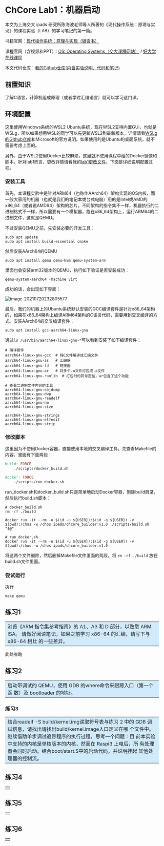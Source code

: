 # ChCore Lab1：机器启动

本文为上海交大 ipads 研究所陈海波老师等人所著的《现代操作系统：原理与实现》的课程实验（LAB）的学习笔记的第一篇。

书籍官网：[现代操作系统：原理与实现（银杏书）](https://ipads.se.sjtu.edu.cn/mospi/)

课程官网（含视频和PPT）：[OS: Operating Systems（交大课程网站）](https://ipads.se.sjtu.edu.cn/courses/os/) / [好大学在线课程](https://www.cnmooc.org/portal/course/5610/14956.mooc)

本文代码仓库：[我的Github仓库(内含实验说明、代码和笔记)](https://github.com/isyuanyin/chcore-lab)



## 前置知识

了解C语言，计算机组成原理（或者学过汇编语言）就可以学习这门课。



## 环境配置



这里使用Windows系统的WSL2 Ubuntu系统，现在WSL2支持内置GUI，也就是WSLg，所以如果想用WSL的同学可以先更新WSL2到最新版本，详情请看[WSLg的Github仓库](https://github.com/microsoft/wslg)和Microsoft的官方说明。如果使用的是Ubuntu的桌面系统，就不需要考虑上面的。

另外，由于WSL2使用Docker比较麻烦，这里就不使用课程中给的Docker镜像和脚本。针对lab1而言，更改详情请看我的[lab1更改文件](https://github.com/isyuanyin/chcore-lab/blob/main/patchs/lab1.patch)。下面是详细说明配置过程。

### 安装工具

首先，本课程实验中是针对ARM64（也称作AArch64）架构实现的OS内核，而一般大家用的机器（也就是我们的笔记本或台式电脑）用的是Intel或AMD的x86_64（或者说AMD64）架构的芯片。不同架构的指令集不一样，机器执行的二进制格式不一样，所以需要有一个模拟器，跑在x86_64架构上，运行ARM64的二进制文件，这就是QEMU。

不过安装QEMU之前，先安装必要的开发工具：

```shell
sudo apt update
sudo apt install build-essential cmake
```

然后安装AArch64的QEMU

```
sudo apt install qemu qemu-kvm qemu-system-arm
```

里面也会安装arm32版本的QEMU，执行如下验证是否安装成功：

```
qemu-system-aarch64 -machine virt
```

成功的话，会出现如下界面：

![image-20210720232805577](https://raw.githubusercontent.com/isyuanyin/picgo/main/images/image-20210720232805577.png)

最后，我们的机器上的Ubuntu系统默认安装的GCC编译套件是针对x86_64架构的，如果在x86_64架构上编译ARM64架构的C语言代码，需要用到交叉编译的方式。安装AArch64的交叉编译套件：

```
sudo apt install gcc-aarch64-linux-gnu
```

通过`ls /usr/bin/aarch64-linux-gnu-*`可以看到安装了如下编译套件：

```
# 编译套件
aarch64-linux-gnu-gcc  # 将C文件编译成汇编文件
aarch64-linux-gnu-as   # 汇编器
aarch64-linux-gnu-ld   # 链接器
aarch64-linux-gnu-ar   # 将多个.o文件打包成.a文件
aarch64-linux-gnu-ranlib  # 打包时的符号定位，ar包含了这个功能

# 查看二进制文件内容的工具
aarch64-linux-gnu-objdump
aarch64-linux-gnu-dwp
aarch64-linux-gnu-readelf
aarch64-linux-gnu-nm
aarch64-linux-gnu-size

aarch64-linux-gnu-strings
aarch64-linux-gnu-elfedit
aarch64-linux-gnu-strip
```



### 修改脚本

这里因为不使用Docker容器，直接使用本地的交叉编译工具。先查看Makefile的内容，里面有下面两段：

```makefile
build: FORCE
	./scripts/docker_build.sh

docker: FORCE	
	./scripts/run_docker.sh
```

run_docker.sh和docker_build.sh只是简单地启动Docker容器，删除build目录，然后执行build.sh脚本：

```
# docker_build.sh
rm -rf ./build

docker run -it --rm -u $(id -u ${USER}):$(id -g ${USER}) -v $(pwd):/chos -w /chos ipads/chcore_builder:v1.0 ./scripts/build.sh "$@"

# run_docker.sh
docker run -it --rm -u $(id -u ${USER}):$(id -g ${USER}) -v $(pwd):/chos -w /chos ipads/chcore_builder:v1.0
```

将这两个文件删除，然后删掉Makefile文件里面的两段，将 `rm -rf ./build` 放在build.sh文件里面。

### 尝试运行

执行

```make qemu
make qemu
```



## 练习1

<table><tr><td bgcolor=#D1EBFD> 浏览《ARM 指令集参考指南》的 A1、A3 和 D 部分，以熟悉 ARM ISA。 请做好阅读笔记，如果之前学习 x86-64 的汇编，请写下与 x86-64 相比 的一些差异。</td></tr></table>

此处省略



## 练习2

<table><tr><td bgcolor=#D1EBFD> 启动带调试的 QEMU，使用 GDB 的where命令来跟踪入口（第一个函 数）及 bootloader 的地址。</td></tr></table>





### 练习3

<table><tr><td bgcolor=#D1EBFD> 结合readelf -S build/kernel.img读取符号表与练习 2 中的 GDB 调试信息，请找出请找出build/kernel.image入口定义在哪 个文件中。继续借助单步调试追踪程序的执行过程，思考一个问题：目 前本实验中支持的内核是单核版本的内核，然而在 Raspi3 上电后，所 有处理器会同时启动。结合boot/start.S中的启动代码，并说明挂起 其他处理器的控制流。 </td></tr></table>









## 练习4

<table><tr><td bgcolor=#D1EBFD>  </td></tr></table>







## 练习5

<table><tr><td bgcolor=#D1EBFD>  </td></tr></table>







## 练习6

<table><tr><td bgcolor=#D1EBFD>  </td></tr></table>

